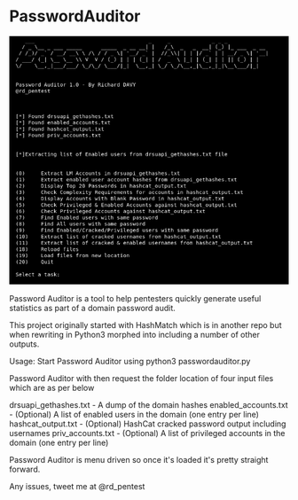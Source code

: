 # PasswordAuditor

![PasswordAuditor](https://github.com/rmdavy/PasswordAuditor/blob/master/password_auditor.png)

Password Auditor is a tool to help pentesters quickly generate useful statistics as part of a domain password audit. 

This project originally started with HashMatch which is in another repo but when rewriting in Python3 morphed into including a number of other outputs.

Usage:
Start Password Auditor using
python3 passwordauditor.py

Password Auditor with then request the folder location of four input files which are as per below

drsuapi_gethashes.txt - A dump of the domain hashes
enabled_accounts.txt - (Optional) A list of enabled users in the domain (one entry per line)
hashcat_output.txt - (Optional) HashCat cracked password output including usernames
priv_accounts.txt - (Optional) A list of privileged accounts in the domain (one entry per line)

Password Auditor is menu driven so once it's loaded it's pretty straight forward.

Any issues, tweet me at @rd_pentest
